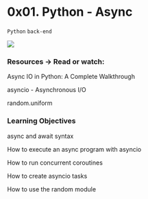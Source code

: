 # 0x01. Python - Async

` Python ` ` back-end `

<img src="home/alx-backend-python/0x01-python_async_function">

### Resources -> Read or watch:

Async IO in Python: A Complete Walkthrough

asyncio - Asynchronous I/O

random.uniform

### Learning Objectives

async and await syntax

How to execute an async program with asyncio

How to run concurrent coroutines

How to create asyncio tasks

How to use the random module
